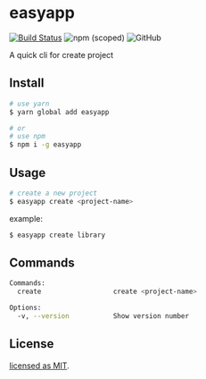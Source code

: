 # easyapp
[![Build Status](https://travis-ci.org/Chersquwn/easyapp.svg?branch=master)](https://travis-ci.org/Chersquwn/easyapp)
![npm (scoped)](https://img.shields.io/npm/v/@chersquwn/easyapp.svg?style=flat-square)
![GitHub](https://img.shields.io/github/license/Chersquwn/easyapp.svg?style=flat-square)

A quick cli for create project

## Install

```bash
# use yarn
$ yarn global add easyapp

# or
# use npm
$ npm i -g easyapp
```

## Usage

```bash
# create a new project
$ easyapp create <project-name>
```

example:

```bash
$ easyapp create library
```

## Commands

```bash
Commands:
  create                  create <project-name>

Options:
  -v, --version           Show version number
```

## License

[licensed as MIT](https://github.com/Chersquwn/easyapp/blob/master/LICENSE).
